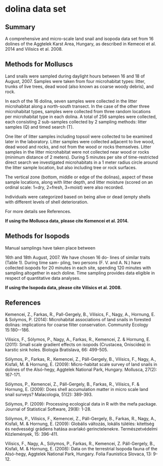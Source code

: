 # dolina data set

## Summary

A comprehensive and micro-scale land snail and isopoda data set from 16 dolines of the
Aggtelek Karst Area, Hungary, as described in Kemecei et al. 2014
and Vilisics et al. 2008.

## Methods for Molluscs

Land snails were sampled during daylight hours between
16 and 18 of August, 2007. Samples were taken from four
microhabitat types:
litter, trunks of live trees, dead wood (also known as coarse woody debris), 
and rock.

In each of the 16 dolina, seven samples were collected in the litter microhabitat
along a north-south transect. In the case of the other three
microhabitat types, samples were collected from three random
locations per microhabitat type in each dolina.
A total of 256 samples were
collected, each consisting 2 sub-samples collected
by 2 sampling methods: litter samples (Q) and timed search (T).

One liter of litter samples including topsoil were collected
to be examined later in the laboratory. Litter samples were
collected adjacent to live wood, dead wood and rocks, and
not from the wood or rocks themselves. Litter samples in the
litter microhabitat were not collected near wood or rocks
(minimum distance of 2 meters). During 5 minutes per site of
time-restricted direct search we investigated microhabitats in
a 1 meter radius circle around the litter sample location, but
also including tree or rock surfaces.

The vertical zone (bottom, middle or edge of the dolinas),
aspect of these sample locations,
along with litter depth, and litter moisture (scored on an ordinal scale: 1=dry,
2=fresh, 3=moist) were also recorded.

Individuals were categorized based on being alive or
dead (empty shells with different levels of shell deterioration.

For more details see References.

**If using the Mollusca data, please cite Kemencei et al. 2014.**

## Methods for Isopods

Manual samplings have taken place between 

16th and 18th August, 2007. We have chosen 16 do-
lines of similar traits (Table 1). During time sam-
pling, two persons (F. V. and A. N.) have collected 
isopods for 20 minutes in each site, spending 120 
minutes with sampling altogether in each doline. 
Time sampling provides data eligible in respect of 
quantitative data analyses.

**If using the Isopoda data, please cite Vilisics et al. 2008.**


## References

Kemencei, Z., Farkas, R., Pall-Gergely, B., Vilisics, F., Nagy, A., Hornung,
E. & Solymos, P. (2014): Microhabitat associations of land snails in
forested dolinas: implications for coarse filter conservation.
Community Ecology 15:180--186.

Vilisics, F., Sólymos, P., Nagy, A., Farkas, R., Kemencei, Z. & Hornung, E. (2011): Small scale gradient effects on isopods (Crustacea, Oniscidea) in karstic sink holes. Biologia Bratislava, 66: 499-505.

Sólymos, P., Farkas, R., Kemencei, Z., Páll-Gergely, B., Vilisics, F., Nagy, A., Kisfali, M. & Hornung, E. (2009): Micro-habitat scale survey of land snails in dolines of the Alsó-hegy, Aggtelek National Park, Hungary. Mollusca, 27(2): 167-171.

Sólymos, P., Kemencei, Z., Páll-Gergely, B., Farkas, R., Vilisics, F. & Hornung, E. (2009): Does shell accumulation matter in micro scale land snail surveys? Malacologia, 51(2): 389-393.

Sólymos, P. (2009): Processing ecological data in R with the mefa package. Journal of Statistical Software, 29(8): 1-28.

Sólymos, P., Vilisics, F., Kemencei, Z., Páll-Gergely, B., Farkas, R., Nagy, A., Kisfali, M. & Hornung, E. (2009): Globális változás, lokális túlélés: kitettség és nedvességi grádiens hatása avarlakó gerinctelenekre. Természetvédelmi Közlemények, 15: 396-411.

Vilisics, F., Nagy, A., Sólymos, P., Farkas, R., Kemencei, Z. Páll-Gergely, B., Kisfali, M. & Hornung, E. (2008): Data on the terrestrial Isopoda fauna of the Alsó-hegy, Aggtelek National Park, Hungary. Folia Faunistica Slovaca, 13: 9-12.

